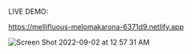 LIVE DEMO:

https://mellifluous-melomakarona-6371d9.netlify.app

![Screen Shot 2022-09-02 at 12 57 31 AM](https://user-images.githubusercontent.com/68929730/188062060-da68ad4d-dc22-41d8-ba2e-261f73301bb4.png)
